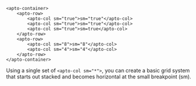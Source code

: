 ```
<apto-container>
    <apto-row>
        <apto-col sm="true">sm="true"</apto-col>
        <apto-col sm="true">sm="true"</apto-col>
        <apto-col sm="true">sm=true</apto-col>
    </apto-row>
    <apto-row>
        <apto-col sm="8">sm="8"</apto-col>
        <apto-col sm="4">sm="4"</apto-col>
    </apto-row>
</apto-container>
```
Using a single set of `<apto-col sm="*">`, you can create a basic grid system that starts out stacked and becomes horizontal at the small breakpoint (sm).
